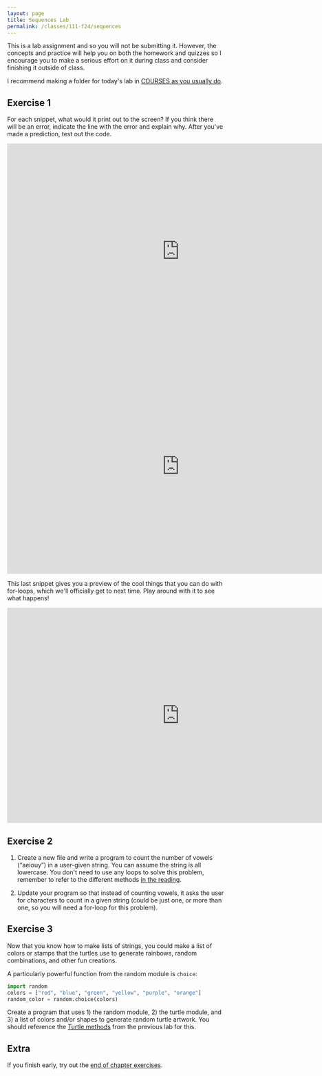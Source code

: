 ```yaml
---
layout: page
title: Sequences Lab 
permalink: /classes/111-f24/sequences
---
```


This is a lab assignment and so you will not be submitting it.
However, the concepts and practice will help you on both the homework and quizzes so I encourage you to make a serious effort on it during class and consider finishing it outside of class.

I recommend making a folder for today's lab in [COURSES as you usually do](getting-started).


## Exercise 1
For each snippet, what would it print out to the screen? If you think there will be an error, indicate the line with the error and explain why.
After you've made a prediction, test out the code.

<iframe width="800" height="500" frameborder="0" src="https://pythontutor.com/iframe-embed.html#code=words%20%3D%20%5B'limited',%20'knowledge',%20'provoking',%20'quadruple',%20'happiness'%5D%0A%0Awords%5B0%5D%20%3D%20'limitless'%0A%0Aone_word%20%3D%20words%5B1%5D%0Aone_word%20%3D%20'hello'%0A%0Aprint%28%22%20%22.join%28words%29%29&codeDivHeight=400&codeDivWidth=350&cumulative=false&curInstr=0&heapPrimitives=nevernest&origin=opt-frontend.js&py=3&rawInputLstJSON=%5B%5D&textReferences=false"> </iframe>

<iframe width="800" height="500" frameborder="0" src="https://pythontutor.com/iframe-embed.html#code=words%20%3D%20%5B'limited',%20'knowledge',%20'provoking',%20'quadruple',%20'happiness'%5D%0A%0Aletter%20%3D%20words%5B0%5D%5B0%5D%0Aprint%28letter%29%0A%0Awords%5B0%5D%5B5%5D%20%3D%20'l'&codeDivHeight=400&codeDivWidth=350&cumulative=false&curInstr=0&heapPrimitives=nevernest&origin=opt-frontend.js&py=3&rawInputLstJSON=%5B%5D&textReferences=false"> </iframe>


This last snippet gives you a preview of the cool things that you can do with for-loops, which we'll officially get to next time. Play around with it to see what happens!
<iframe width="800" height="500" frameborder="0" src="https://pythontutor.com/iframe-embed.html#code=words%20%3D%20%5B'limitless',%20'knowledge',%20'provoking',%20'quadruple',%20'happiness'%5D%0Ai%20%3D%200%0Afor%20word%20in%20words%3A%0A%20%20%20%20print%28word%5Bi%5D,%20end%3D''%29%0A%20%20%20%20i%20%3D%20i%20%2B%202%0A%0Aprint%28'%20',%20end%3D''%29&codeDivHeight=400&codeDivWidth=350&cumulative=false&curInstr=0&heapPrimitives=true&origin=opt-frontend.js&py=3&rawInputLstJSON=%5B%5D&textReferences=false"> </iframe>

## Exercise 2

1. Create a new file and write a program to count the number of vowels (“aeiouy”) in a user-given string. You can assume the string is all lowercase. You don't need to use any loops to solve this problem, remember to refer to the different methods [in the reading](https://moodle.carleton.edu/mod/lti/view.php?id=965301).

2. Update your program so that instead of counting vowels, it asks the user for characters to count in a given string (could be just one, or more than one, so you will need a for-loop for this problem).

## Exercise 3
Now that you know how to make lists of strings, you could make a list of colors or stamps that the turtles use to generate rainbows, random combinations, and other fun creations. 

A particularly powerful function from the random module is `choice`:

```python
import random
colors = ["red", "blue", "green", "yellow", "purple", "orange"]
random_color = random.choice(colors)
```

Create a program that uses 1) the random module, 2) the turtle module, and 3) a list of colors and/or shapes to generate random turtle artwork.
You should reference the [Turtle methods](https://moodle.carleton.edu/mod/lti/view.php?id=965490) from the previous lab for this.

## Extra
If you finish early, try out the [end of chapter exercises](https://moodle.carleton.edu/mod/lti/view.php?id=965770).